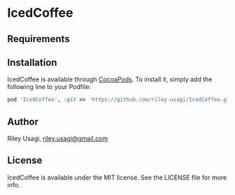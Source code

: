 # IcedCoffee

## Requirements

## Installation

IcedCoffee is available through [CocoaPods](https://cocoapods.org). To install
it, simply add the following line to your Podfile:

```ruby
pod 'IcedCoffee', :git => 'https://github.com/riley-usagi/IcedCoffee.git', :tag => '1.1.0'
```

## Author

Riley Usagi, riley.usagi@gmail.com

## License

IcedCoffee is available under the MIT license. See the LICENSE file for more info.
